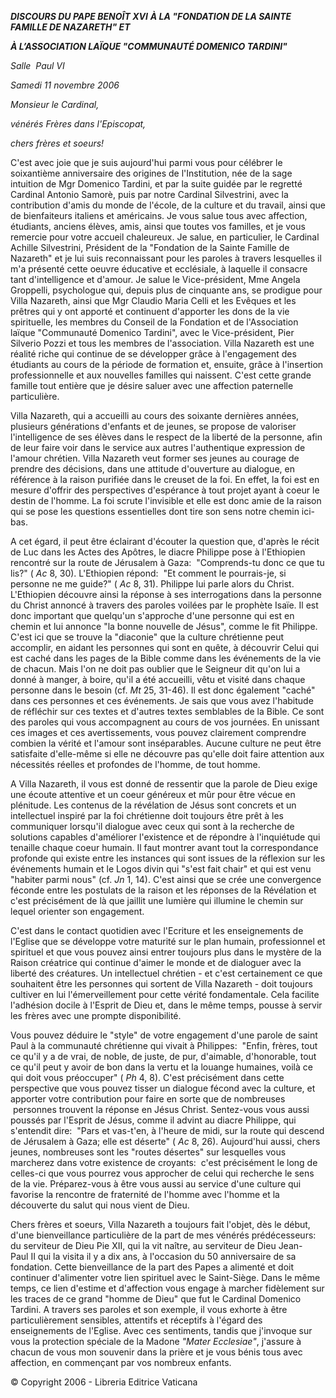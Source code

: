***DISCOURS DU PAPE BENOÎT XVI*** ***À LA "FONDATION DE LA SAINTE FAMILLE DE NAZARETH" ET***

***À L’ASSOCIATION LAÏQUE "COMMUNAUTÉ DOMENICO TARDINI"***

*Salle  Paul VI*

*Samedi 11 novembre 2006*

*Monsieur le Cardinal,*

*vénérés Frères dans l'Episcopat,*

*chers frères et soeurs!*

C'est avec joie que je suis aujourd'hui parmi vous pour célébrer le soixantième anniversaire des origines de l'Institution, née de la sage intuition de Mgr Domenico Tardini, et par la suite guidée par le regretté Cardinal Antonio Samorè, puis par notre Cardinal Silvestrini, avec la contribution d'amis du monde de l'école, de la culture et du travail, ainsi que de bienfaiteurs italiens et américains. Je vous salue tous avec affection, étudiants, anciens élèves, amis, ainsi que toutes vos familles, et je vous remercie pour votre accueil chaleureux. Je salue, en particulier, le Cardinal Achille Silvestrini, Président de la "Fondation de la Sainte Famille de Nazareth" et je lui suis reconnaissant pour les paroles à travers lesquelles il m'a présenté cette oeuvre éducative et ecclésiale, à laquelle il consacre tant d'intelligence et d'amour. Je salue le Vice-président, Mme Angela Groppelli, psychologue qui, depuis plus de cinquante ans, se prodigue pour Villa Nazareth, ainsi que Mgr Claudio Maria Celli et les Evêques et les prêtres qui y ont apporté et continuent d'apporter les dons de la vie spirituelle, les membres du Conseil de la Fondation et de l'Association laïque "Communauté Domenico Tardini", avec le Vice-président, Pier Silverio Pozzi et tous les membres de l'association. Villa Nazareth est une réalité riche qui continue de se développer grâce à l'engagement des étudiants au cours de la période de formation et, ensuite, grâce à l'insertion professionnelle et aux nouvelles familles qui naissent. C'est cette grande famille tout entière que je désire saluer avec une affection paternelle particulière.

Villa Nazareth, qui a accueilli au cours des soixante dernières années, plusieurs générations d'enfants et de jeunes, se propose de valoriser l'intelligence de ses élèves dans le respect de la liberté de la personne, afin de leur faire voir dans le service aux autres l'authentique expression de l'amour chrétien. Villa Nazareth veut former ses jeunes au courage de prendre des décisions, dans une attitude d'ouverture au dialogue, en référence à la raison purifiée dans le creuset de la foi. En effet, la foi est en mesure d'offrir des perspectives d'espérance à tout projet ayant à coeur le destin de l'homme. La foi scrute l'invisible et elle est donc amie de la raison qui se pose les questions essentielles dont tire son sens notre chemin ici-bas.

A cet égard, il peut être éclairant d'écouter la question que, d'après le récit de Luc dans les Actes des Apôtres, le diacre Philippe pose à l'Ethiopien rencontré sur la route de Jérusalem à Gaza:  "Comprends-tu donc ce que tu lis?" ( *Ac* 8, 30). L'Ethiopien répond:  "Et comment le pourrais-je, si personne ne me guide?" ( *Ac* 8, 31). Philippe lui parle alors du Christ. L'Ethiopien découvre ainsi la réponse à ses interrogations dans la personne du Christ annoncé à travers des paroles voilées par le prophète Isaïe. Il est donc important que quelqu'un s'approche d'une personne qui est en chemin et lui annonce "la bonne nouvelle de Jésus", comme le fit Philippe. C'est ici que se trouve la "diaconie" que la culture chrétienne peut accomplir, en aidant les personnes qui sont en quête, à découvrir Celui qui est caché dans les pages de la Bible comme dans les événements de la vie de chacun. Mais l'on ne doit pas oublier que le Seigneur dit qu'on lui a donné à manger, à boire, qu'il a été accueilli, vêtu et visité dans chaque personne dans le besoin (cf. *Mt* 25, 31-46). Il est donc également "caché" dans ces personnes et ces événements. Je sais que vous avez l'habitude de réfléchir sur ces textes et d'autres textes semblables de la Bible. Ce sont des paroles qui vous accompagnent au cours de vos journées. En unissant ces images et ces avertissements, vous pouvez clairement comprendre combien la vérité et l'amour sont inséparables. Aucune culture ne peut être satisfaite d'elle-même si elle ne découvre pas qu'elle doit faire attention aux nécessités réelles et profondes de l'homme, de tout homme.

A Villa Nazareth, il vous est donné de ressentir que la parole de Dieu exige une écoute attentive et un coeur généreux et mûr pour être vécue en plénitude. Les contenus de la révélation de Jésus sont concrets et un intellectuel inspiré par la foi chrétienne doit toujours être prêt à les communiquer lorsqu'il dialogue avec ceux qui sont à la recherche de solutions capables d'améliorer l'existence et de répondre à l'inquiétude qui tenaille chaque coeur humain. Il faut montrer avant tout la correspondance profonde qui existe entre les instances qui sont issues de la réflexion sur les événements humain et le Logos divin qui "s'est fait chair" et qui est venu "habiter parmi nous" (cf. *Jn* 1, 14). C'est ainsi que se crée une convergence féconde entre les postulats de la raison et les réponses de la Révélation et c'est précisément de là que jaillit une lumière qui illumine le chemin sur lequel orienter son engagement.

C'est dans le contact quotidien avec l'Ecriture et les enseignements de l'Eglise que se développe votre maturité sur le plan humain, professionnel et spirituel et que vous pouvez ainsi entrer toujours plus dans le mystère de la Raison créatrice qui continue d'aimer le monde et de dialoguer avec la liberté des créatures. Un intellectuel chrétien - et c'est certainement ce que souhaitent être les personnes qui sortent de Villa Nazareth - doit toujours cultiver en lui l'émerveillement pour cette vérité fondamentale. Cela facilite l'adhésion docile à l'Esprit de Dieu et, dans le même temps, pousse à servir les frères avec une prompte disponibilité.

Vous pouvez déduire le "style" de votre engagement d'une parole de saint Paul à la communauté chrétienne qui vivait à Philippes:  "Enfin, frères, tout ce qu'il y a de vrai, de noble, de juste, de pur, d'aimable, d'honorable, tout ce qu'il peut y avoir de bon dans la vertu et la louange humaines, voilà ce qui doit vous préoccuper" ( *Ph* 4, 8). C'est précisément dans cette perspective que vous pouvez tisser un dialogue fécond avec la culture, et apporter votre contribution pour faire en sorte que de nombreuses  personnes trouvent la réponse en Jésus Christ. Sentez-vous vous aussi poussés par l'Esprit de Jésus, comme il advint au diacre Philippe, qui s'entendit dire:  "Pars et vas-t'en, à l'heure de midi, sur la route qui descend de Jérusalem à Gaza; elle est déserte" ( *Ac* 8, 26). Aujourd'hui aussi, chers jeunes, nombreuses sont les "routes désertes" sur lesquelles vous marcherez dans votre existence de croyants:  c'est précisément le long de celles-ci que vous pourrez vous approcher de celui qui recherche le sens de la vie. Préparez-vous à être vous aussi au service d'une culture qui favorise la rencontre de fraternité de l'homme avec l'homme et la découverte du salut qui nous vient de Dieu.

Chers frères et soeurs, Villa Nazareth a toujours fait l'objet, dès le début, d'une bienveillance particulière de la part de mes vénérés prédécesseurs:  du serviteur de Dieu Pie XII, qui la vit naître, au serviteur de Dieu Jean-Paul II qui la visita il y a dix ans, à l'occasion du 50 anniversaire de sa fondation. Cette bienveillance de la part des Papes a alimenté et doit continuer d'alimenter votre lien spirituel avec le Saint-Siège. Dans le même temps, ce lien d'estime et d'affection vous engage à marcher fidèlement sur les traces de ce grand "homme de Dieu" que fut le Cardinal Domenico Tardini. A travers ses paroles et son exemple, il vous exhorte à être particulièrement sensibles, attentifs et réceptifs à l'égard des enseignements de l'Eglise. Avec ces sentiments, tandis que j'invoque sur vous la protection spéciale de la Madone *"Mater Ecclesiae"*, j'assure à chacun de vous mon souvenir dans la prière et je vous bénis tous avec affection, en commençant par vos nombreux enfants.

© Copyright 2006 - Libreria Editrice Vaticana